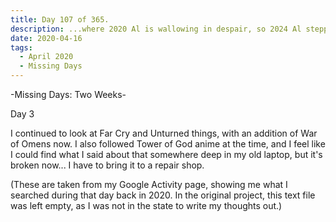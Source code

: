 ```yaml
---
title: Day 107 of 365.
description: ...where 2020 Al is wallowing in despair, so 2024 Al stepped in to explain what happened in the two-week long Missing Days series.
date: 2020-04-16
tags:
  - April 2020
  - Missing Days
---
```


-Missing Days: Two Weeks-

Day 3

I continued to look at Far Cry and Unturned things, with an addition of War of Omens now. I also followed Tower of God anime at the time, and I feel like I could find what I said about that somewhere deep in my old laptop, but it's broken now... I have to bring it to a repair shop.

(These are taken from my Google Activity page, showing me what I searched during that day back in 2020. In the original project, this text file was left empty, as I was not in the state to write my thoughts out.)